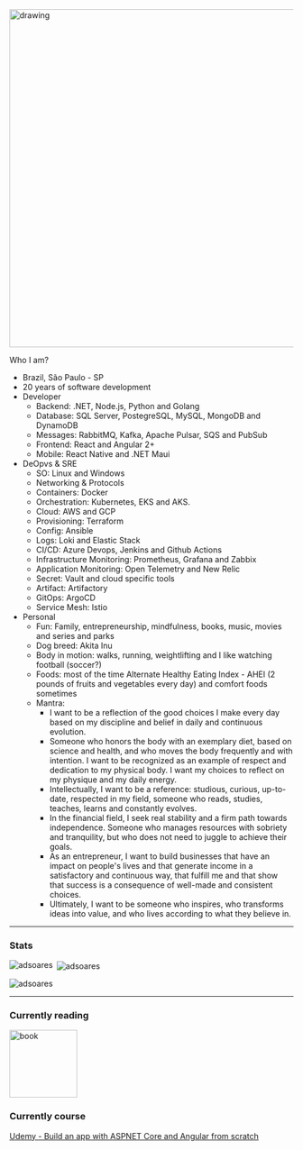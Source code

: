 <img src="https://i0.wp.com/www.phdata.io/wp-content/uploads/2021/07/Screen-Shot-2021-07-26-at-8.34.48-AM-1024x507.png" alt="drawing" width="600"/>

Who I am?

* Brazil, São Paulo - SP
* 20 years of software development
* Developer
  - Backend: .NET, Node.js, Python and Golang
  - Database: SQL Server, PostegreSQL, MySQL, MongoDB and DynamoDB
  - Messages: RabbitMQ, Kafka, Apache Pulsar, SQS and PubSub
  - Frontend: React and Angular 2+
  - Mobile: React Native and .NET Maui
* DeOpvs & SRE
  - SO: Linux and Windows
  - Networking & Protocols
  - Containers: Docker
  - Orchestration: Kubernetes, EKS and AKS.
  - Cloud: AWS and GCP
  - Provisioning: Terraform
  - Config: Ansible
  - Logs: Loki and Elastic Stack
  - CI/CD: Azure Devops, Jenkins and Github Actions
  - Infrastructure Monitoring: Prometheus, Grafana and Zabbix
  - Application Monitoring: Open Telemetry and New Relic
  - Secret: Vault and cloud specific tools
  - Artifact: Artifactory
  - GitOps: ArgoCD
  - Service Mesh: Istio
* Personal
  - Fun: Family, entrepreneurship, mindfulness, books, music, movies and series and parks
  - Dog breed: Akita Inu
  - Body in motion: walks, running, weightlifting and I like watching football (soccer?)
  - Foods: most of the time Alternate Healthy Eating Index - AHEI (2 pounds of fruits and vegetables every day) and comfort foods sometimes
  - Mantra:
    - I want to be a reflection of the good choices I make every day based on my discipline and belief in daily and continuous evolution.
    - Someone who honors the body with an exemplary diet, based on science and health, and who moves the body frequently and with intention. I want to be recognized as an example of respect and dedication to my physical body. I want my choices to reflect on my physique and my daily energy.
    - Intellectually, I want to be a reference: studious, curious, up-to-date, respected in my field, someone who reads, studies, teaches, learns and constantly evolves.
    - In the financial field, I seek real stability and a firm path towards independence. Someone who manages resources with sobriety and tranquility, but who does not need to juggle to achieve their goals.
    - As an entrepreneur, I want to build businesses that have an impact on people's lives and that generate income in a satisfactory and continuous way, that fulfill me and that show that success is a consequence of well-made and consistent choices.
    - Ultimately, I want to be someone who inspires, who transforms ideas into value, and who lives according to what they believe in.

---

<h3>Stats</h3>

<p><img align="left" src="https://github-readme-stats.vercel.app/api/top-langs?username=adsoares&show_icons=true&locale=en&layout=compact" alt="adsoares" /></p>

<p>&nbsp;<img align="center" src="https://github-readme-stats.vercel.app/api?username=adsoares&show_icons=true&locale=en" alt="adsoares" /></p>

<p><img align="center" src="https://github-readme-streak-stats.herokuapp.com/?user=adsoares&" alt="adsoares" /></p>

---

<h3>Currently reading</h3>

<p align="left">
  <a href="https://www.amazon.com.br/Clean-Architecture-Craftsmans-Software-Structure/dp/0134494164/ref=asc_df_0134494164/" target="_blank"> <img src="https://images-na.ssl-images-amazon.com/images/I/41TPrNDI50L._SX387_BO1,204,203,200_.jpg" alt="book" width="120"/> </a>
</p>

<h3>Currently course</h3>

<p align="left">
  <a href="https://www.udemy.com/share/101Wh2B0Eec1lQQXo=/" target="_blank"> Udemy - Build an app with ASPNET Core and Angular from scratch  </a>
</p>

